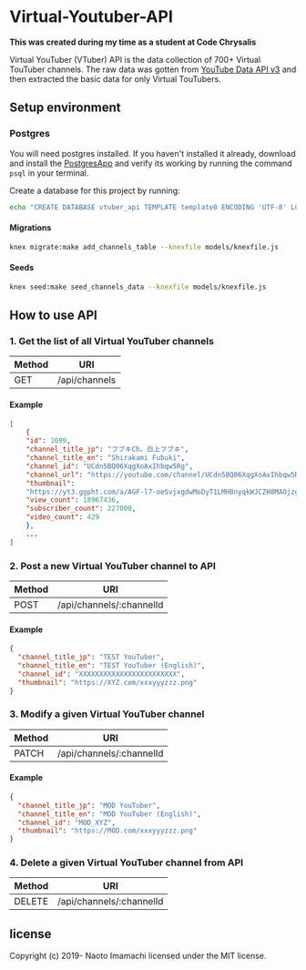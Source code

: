 # Virtual-Youtuber-API

**This was created during my time as a student at Code Chrysalis**

Virtual YouTuber (VTuber) API is the data collection of 700+ Virtual TouTuber channels. The raw data was gotten from [YouTube Data API v3](https://developers.google.com/youtube/v3) and then extracted the basic data for only Virtual TouTubers.

## Setup environment

### Postgres

You will need postgres installed. If you haven't installed it already, download and install the [PostgresApp](https://postgresapp.com/) and verify its working by running the command `psql` in your terminal.

Create a database for this project by running:

```bash
echo "CREATE DATABASE vtuber_api TEMPLATE template0 ENCODING 'UTF-8' LC_COLLATE 'ja_JP.UTF-8' LC_CTYPE 'ja_JP.UTF-8';" | psql
```

#### Migrations

```bash
knex migrate:make add_channels_table --knexfile models/knexfile.js
```

#### Seeds

```bash
knex seed:make seed_channels_data --knexfile models/knexfile.js
```

## How to use API

### 1. Get the list of all Virtual YouTuber channels

| Method | URI           |
| ------ | ------------- |
| GET    | /api/channels |

#### Example

```json
[
    {
    "id": 1099,
    "channel_title_jp": "フブキCh。白上フブキ",
    "channel_title_en": "Shirakami Fubuki",
    "channel_id": "UCdn5BQ06XqgXoAxIhbqw5Rg",
    "channel_url": "https://youtube.com/channel/UCdn5BQ06XqgXoAxIhbqw5Rg",
    "thumbnail":
    "https://yt3.ggpht.com/a/AGF-l7-oeSvjxgdwMoDyT1LMH8nyqkWJCZH8MAOjzg=s800-c-k-c0xffffffff-no-rj-mo",
    "view_count": 18967436,
    "subscriber_count": 227000,
    "video_count": 429
    },
    ...
]
```

### 2. Post a new Virtual YouTuber channel to API

| Method | URI                      |
| ------ | ------------------------ |
| POST   | /api/channels/:channelId |

#### Example

```json
{
  "channel_title_jp": "TEST YouTuber",
  "channel_title_en": "TEST YouTuber (English)",
  "channel_id": "XXXXXXXXXXXXXXXXXXXXXXXX",
  "thumbnail": "https://XYZ.com/xxxyyyzzz.png"
}
```

### 3. Modify a given Virtual YouTuber channel

| Method | URI                      |
| ------ | ------------------------ |
| PATCH  | /api/channels/:channelId |

#### Example

```json
{
  "channel_title_jp": "MOD YouTuber",
  "channel_title_en": "MOD YouTuber (English)",
  "channel_id": "MOD_XYZ",
  "thumbnail": "https://MOD.com/xxxyyyzzz.png"
}
```

### 4. Delete a given Virtual YouTuber channel from API

| Method | URI                      |
| ------ | ------------------------ |
| DELETE | /api/channels/:channelId |

## license

Copyright (c) 2019- Naoto Imamachi licensed under the MIT license.
